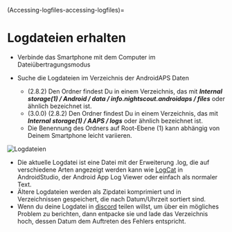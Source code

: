 (Accessing-logfiles-accessing-logfiles)=

# Logdateien erhalten

* Verbinde das Smartphone mit dem Computer im Dateiübertragungsmodus
* Suche die Logdateien im Verzeichnis der AndroidAPS Daten
    
    * (2.8.2) Den Ordner findest Du in einem Verzeichnis, das mit ***Internal storage(1) / Android / data / info.nightscout.androidaps / files*** oder ähnlich bezeichnet ist.
    * (3.0.0) (2.8.2) Den Ordner findest Du in einem Verzeichnis, das mit ***Internal storage(1) / AAPS / logs*** oder ähnlich bezeichnet ist.
    * Die Benennung des Ordners auf Root-Ebene (1) kann abhängig von Deinem Smartphone leicht variieren.

![Logdateien](../images/aapslog.png)

* Die aktuelle Logdatei ist eine Datei mit der Erweiterung .log, die auf verschiedene Arten angezeigt werden kann wie [LogCat](https://developer.android.com/studio/debug/am-logcat.html) in AndroidStudio, der Android App Log Viewer oder einfach als normaler Text. 
* Ältere Logdateien werden als Zipdatei komprimiert und in Verzeichnissen gespeichert, die nach Datum/Uhrzeit sortiert sind. 
* Wenn du deine Logdatei in [discord](https://discord.gg/4fQUWHZ4Mw) teilen willst, um über ein mögliches Problem zu berichten, dann entpacke sie und lade das Verzeichnis hoch, dessen Datum dem Auftreten des Fehlers entspricht.
